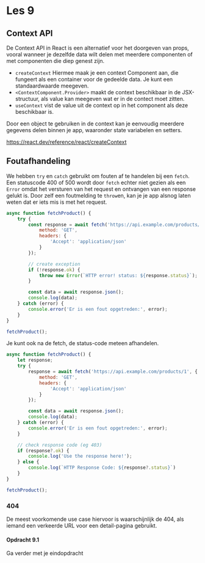 # Les 9

## Context API

De Context API in React is een alternatief voor het doorgeven van props, vooral wanneer je dezelfde data wilt delen met
meerdere componenten of met componenten die diep genest zijn.

* `createContext` Hiermee maak je een context Component aan, die fungeert als een container voor de gedeelde data. Je
  kunt een
  standaardwaarde meegeven.
* `<ContextComponent.Provider>` maakt de context beschikbaar in de JSX-structuur, als value kan meegeven wat er in de
  contect moet zitten.
* `useContext` vist de value uit de context op in het component als deze beschikbaar is.

Door een object te gebruiken in de context kan je eenvoudig meerdere gegevens delen binnen je app, waaronder state
variabelen en setters.

https://react.dev/reference/react/createContext

<!--
* eigenlijk alleen interessant als je reactive variabelen in de context stopt
-->

<!--

### Use cases

- server state centraal?
- loginstatus / jwt

-->

## Foutafhandeling

We hebben `try` en `catch` gebruikt om fouten af te handelen bij een `fetch`. Een statuscode 400 of 500 wordt door
`fetch` echter niet gezien als een `Error` omdat het versturen van het request en ontvangen van een response gelukt is.
Door zelf een foutmelding te `throw`en, kan je je app alsnog laten weten dat er iets mis is met het request.

```javascript
async function fetchProduct() {
    try {
        const response = await fetch('https://api.example.com/products/1', {
            method: 'GET',
            headers: {
                'Accept': 'application/json'
            }
        });

        // create exception
        if (!response.ok) {
            throw new Error(`HTTP error! status: ${response.status}`);
        }

        const data = await response.json();
        console.log(data);
    } catch (error) {
        console.error('Er is een fout opgetreden:', error);
    }
}

fetchProduct();

```

Je kunt ook na de fetch, de status-code meteen afhandelen.

```javascript
async function fetchProduct() {
    let response;
    try {
        response = await fetch('https://api.example.com/products/1', {
            method: 'GET',
            headers: {
                'Accept': 'application/json'
            }
        });

        const data = await response.json();
        console.log(data);
    } catch (error) {
        console.error('Er is een fout opgetreden:', error);
    }

    // check response code (eg 403)
    if (response?.ok) {
        console.log('Use the response here!');
    } else {
        console.log(`HTTP Response Code: ${response?.status}`)
    }
}

fetchProduct();
```

<!--
zou misschien een alternatief extra onderdeel kunnen zijn.
-->

### 404

De meest voorkomende use case hiervoor is waarschijnlijk de 404, als iemand een verkeerde URL voor een detail-pagina
gebruikt.

#### Opdracht 9.1

Ga verder met je eindopdracht